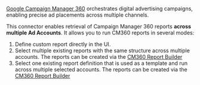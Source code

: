 [Google Campaign Manager 360](https://support.google.com/campaignmanager/answer/2709362?hl=en) orchestrates digital advertising campaigns, enabling precise ad placements across multiple
channels. 

This connector enables retrieval of Campaign Manager 360 reports **across multiple Ad Accounts**. It allows you to run CM360 reports in several modes:

1. Define custom report directly in the UI.
2. Select multiple existing reports with the same structure across multiple accounts. The reports can be created via the [CM360 Report Builder](https://www.google.com/analytics/dfa/)
3. Select one existing report definition that is used as a template and run across multiple selected accounts. The reports can be created via the [CM360 Report Builder](https://www.google.com/analytics/dfa/)


